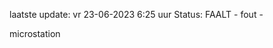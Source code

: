 laatste update: 
vr 23-06-2023  6:25   uur 
Status: FAALT - fout - 
<div class="service R">microstation</div>